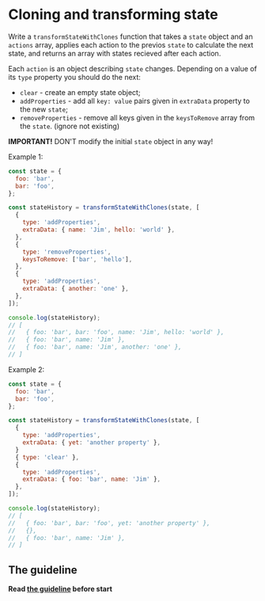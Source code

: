 # Cloning and transforming state

Write a `transformStateWithClones` function that takes a `state` object and an `actions` array,
applies each action to the previos `state` to calculate the next state,
and returns an array with states recieved after each action.

Each `action` is an object describing `state` changes. Depending on a value of its `type` property you should do the next:
- `clear` - create an empty state object;
- `addProperties` - add all `key: value` pairs given in `extraData` property to the new `state`;
- `removeProperties` - remove all keys given in the `keysToRemove` array from the `state`. (ignore not existing)

**IMPORTANT!** DON'T modify the initial `state` object in any way!

Example 1:

```js
const state = {
  foo: 'bar',
  bar: 'foo',
};

const stateHistory = transformStateWithClones(state, [
  {
    type: 'addProperties',
    extraData: { name: 'Jim', hello: 'world' },
  },
  {
    type: 'removeProperties',
    keysToRemove: ['bar', 'hello'],
  },
  {
    type: 'addProperties',
    extraData: { another: 'one' },
  },
]);

console.log(stateHistory);
// [
//   { foo: 'bar', bar: 'foo', name: 'Jim', hello: 'world' },
//   { foo: 'bar', name: 'Jim' },
//   { foo: 'bar', name: 'Jim', another: 'one' },
// ]
```

Example 2:

```js
const state = {
  foo: 'bar',
  bar: 'foo',
};

const stateHistory = transformStateWithClones(state, [
  {
    type: 'addProperties',
    extraData: { yet: 'another property' },
  }
  { type: 'clear' },
  {
    type: 'addProperties',
    extraData: { foo: 'bar', name: 'Jim' },
  },
]);

console.log(stateHistory);
// [
//   { foo: 'bar', bar: 'foo', yet: 'another property' },
//   {},
//   { foo: 'bar', name: 'Jim' },
// ]
```

## The guideline

**Read [the guideline](https://github.com/ArsenSkandalenko/js_task-guideline/blob/master/README.md) before start**
